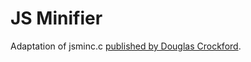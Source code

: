 JS Minifier
===========

Adaptation of jsminc.c [published by Douglas Crockford](https://github.com/douglascrockford/JSMin).
